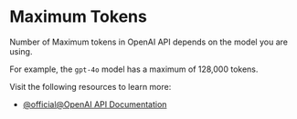 # Maximum Tokens

Number of Maximum tokens in OpenAI API depends on the model you are using.

For example, the `gpt-4o` model has a maximum of 128,000 tokens.

Visit the following resources to learn more:

- [@official@OpenAI API Documentation](https://platform.openai.com/docs/api-reference/completions/create)
